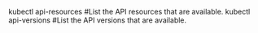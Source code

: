 kubectl api-resources #List the API resources that are available.
kubectl api-versions  #List the API versions that are available.